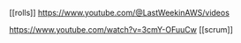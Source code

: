 [[rolls]]
https://www.youtube.com/@LastWeekinAWS/videos

https://www.youtube.com/watch?v=3cmY-OFuuCw [[scrum]]
